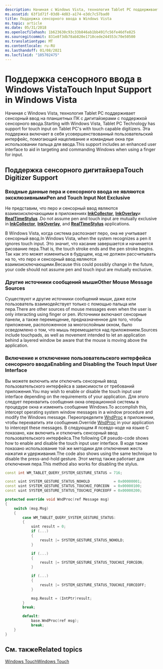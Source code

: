 ```yaml
---
description: Начиная с Windows Vista, технология Tablet PC поддерживает сенсорный ввод на планшетных ПК с дигитайзерами с поддержкой сенсорного ввода. Эта поддержка включает в себя усовершенствованный пользовательский интерфейс, помогающий нацеливание и командные окна при использовании пальца для ввода.
ms.assetid: 63f1d71f-03d8-4d83-a174-e3dc7c57bad0
title: Поддержка сенсорного ввода в Windows Vista
ms.topic: article
ms.date: 05/31/2018
ms.openlocfilehash: 1b623630c93c33b846ab1bb491fc56fe46dfe825
ms.sourcegitcommit: 831e8f3db78ab820e1710cede244553c70e50500
ms.translationtype: MT
ms.contentlocale: ru-RU
ms.lasthandoff: 01/08/2021
ms.locfileid: "105702475"
---
```

# <a name="touch-input-support-in-windows-vista"></a><span data-ttu-id="e8264-104">Поддержка сенсорного ввода в Windows Vista</span><span class="sxs-lookup"><span data-stu-id="e8264-104">Touch Input Support in Windows Vista</span></span>

<span data-ttu-id="e8264-105">Начиная с Windows Vista, технология Tablet PC поддерживает сенсорный ввод на планшетных ПК с дигитайзерами с поддержкой сенсорного ввода.</span><span class="sxs-lookup"><span data-stu-id="e8264-105">Starting with Windows Vista, Tablet PC Technology has support for touch input on Tablet PC's with touch capable digitizers.</span></span> <span data-ttu-id="e8264-106">Эта поддержка включает в себя усовершенствованный пользовательский интерфейс, помогающий нацеливание и командные окна при использовании пальца для ввода.</span><span class="sxs-lookup"><span data-stu-id="e8264-106">This support includes an enhanced user interface to aid in targeting and commanding Windows when using a finger for input.</span></span>

## <a name="touch-digitizer-support"></a><span data-ttu-id="e8264-107">Поддержка сенсорного дигитайзера</span><span class="sxs-lookup"><span data-stu-id="e8264-107">Touch Digitizer Support</span></span>

### <a name="pen-and-touch-input-not-exclusive"></a><span data-ttu-id="e8264-108">Входные данные пера и сенсорного ввода не являются эксклюзивными</span><span class="sxs-lookup"><span data-stu-id="e8264-108">Pen and Touch Input Not Exclusive</span></span>

<span data-ttu-id="e8264-109">Не представим, что перо и сенсорный ввод являются взаимоисключающими в приложениях [**InkCollector**](inkcollector-class.md), [**InkOverlay**](inkoverlay-class.md)и [**RealTimeStylus**](realtimestylus-class.md) .</span><span class="sxs-lookup"><span data-stu-id="e8264-109">Do not assume pen and touch input are mutually exclusive in [**InkCollector**](inkcollector-class.md), [**InkOverlay**](inkoverlay-class.md), and [**RealTimeStylus**](realtimestylus-class.md) applications.</span></span>

<span data-ttu-id="e8264-110">В Windows Vista, когда система распознает перо, она не учитывает сенсорный ввод.</span><span class="sxs-lookup"><span data-stu-id="e8264-110">In Windows Vista, when the system recognizes a pen it ignores touch input.</span></span> <span data-ttu-id="e8264-111">Это значит, что касание завершается и начинается рисование пера.</span><span class="sxs-lookup"><span data-stu-id="e8264-111">That is, the touch stroke ends and the pen stroke begins.</span></span> <span data-ttu-id="e8264-112">Так как это может измениться в будущем, код не должен рассчитывать на то, что перо и сенсорный ввод являются взаимоисключающими.</span><span class="sxs-lookup"><span data-stu-id="e8264-112">Because this could possibly change in the future, your code should not assume pen and touch input are mutually exclusive.</span></span>

### <a name="other-mouse-message-sources"></a><span data-ttu-id="e8264-113">Другие источники сообщений мыши</span><span class="sxs-lookup"><span data-stu-id="e8264-113">Other Mouse Message Sources</span></span>

<span data-ttu-id="e8264-114">Существуют и другие источники сообщений мыши, даже если пользователь взаимодействует только с помощью пальца или пера.</span><span class="sxs-lookup"><span data-stu-id="e8264-114">There are other sources of mouse messages even when the user is only interacting using finger or pen.</span></span> <span data-ttu-id="e8264-115">Источники включают сенсорные панели, а также перемещение, предназначенное для того, чтобы приложение, расположенное за многослойным окном, было осведомлено о том, что мышь перемещается над приложением.</span><span class="sxs-lookup"><span data-stu-id="e8264-115">Sources include touchpads, as well as movement intended to let an application behind a layered window be aware that the mouse is moving above the application.</span></span>

### <a name="enabling-and-disabling-the-touch-input-user-interface"></a><span data-ttu-id="e8264-116">Включение и отключение пользовательского интерфейса сенсорного ввода</span><span class="sxs-lookup"><span data-stu-id="e8264-116">Enabling and Disabling the Touch Input User Interface</span></span>

<span data-ttu-id="e8264-117">Вы можете включить или отключить сенсорный ввод пользовательского интерфейса в зависимости от требований приложения.</span><span class="sxs-lookup"><span data-stu-id="e8264-117">You may wish to enable or disable the touch input user interface depending on the requirements of your application.</span></span> <span data-ttu-id="e8264-118">Для этого следует перехватить сообщения окна операционной системы в процедуре окна и изменить сообщение Windows.</span><span class="sxs-lookup"><span data-stu-id="e8264-118">To accomplish this, intercept operating system window messages in a window procedure and modify the Windows message.</span></span> <span data-ttu-id="e8264-119">Переопределите [WndProc](/dotnet/api/system.windows.forms.control.wndproc?view=netcore-3.1) в приложении, чтобы перехватить эти сообщения.</span><span class="sxs-lookup"><span data-stu-id="e8264-119">Override [WndProc](/dotnet/api/system.windows.forms.control.wndproc?view=netcore-3.1) in your application to intercept these messages.</span></span> <span data-ttu-id="e8264-120">В следующем \# псевдо-коде на языке C показано, как включить и отключить сенсорный ввод пользовательского интерфейса.</span><span class="sxs-lookup"><span data-stu-id="e8264-120">The following C\# pseudo-code shows how to enable and disable the touch input user interface.</span></span> <span data-ttu-id="e8264-121">В коде также показано использование той же методики для отключения жеста нажатия и удерживания.</span><span class="sxs-lookup"><span data-stu-id="e8264-121">The code also shows using the same technique to disable the press-and-hold gesture.</span></span> <span data-ttu-id="e8264-122">Этот метод также работает для отключения пера.</span><span class="sxs-lookup"><span data-stu-id="e8264-122">This method also works for disabling the stylus.</span></span>


```C++
const int WM_TABLET_QUERY_SYSTEM_GESTURE_STATUS = 716;

const uint SYSTEM_GESTURE_STATUS_NOHOLD           = 0x00000001;
const uint SYSTEM_GESTURE_STATUS_TOUCHUI_FORCEON  = 0x00000100;
const uint SYSTEM_GESTURE_STATUS_TOUCHUI_FORCEOFF = 0x00000200;

protected override void WndProc(ref Message msg)
{
    switch (msg.Msg)
    {
        case WM_TABLET_QUERY_SYSTEM_GESTURE_STATUS:
        {
            uint result = 0;
            if (...)
            {
                result |= SYSTEM_GESTURE_STATUS_NOHOLD;
            }

            if (...)
            {
                result |= SYSTEM_GESTURE_STATUS_TOUCHUI_FORCEON;
            }

            if (...)
            {
                result |= SYSTEM_GESTURE_STATUS_TOUCHUI_FORCEOFF;
            }

            msg.Result = (IntPtr)result;
        }
        break;

        default:
            base.WndProc(ref msg);
            break;
    }
}
```



## <a name="related-topics"></a><span data-ttu-id="e8264-123">См. также</span><span class="sxs-lookup"><span data-stu-id="e8264-123">Related topics</span></span>

<dl> <dt>

[<span data-ttu-id="e8264-124">Windows Touch</span><span class="sxs-lookup"><span data-stu-id="e8264-124">Windows Touch</span></span>](../wintouch/windows-touch-portal.md)
</dt> </dl>

 

 
